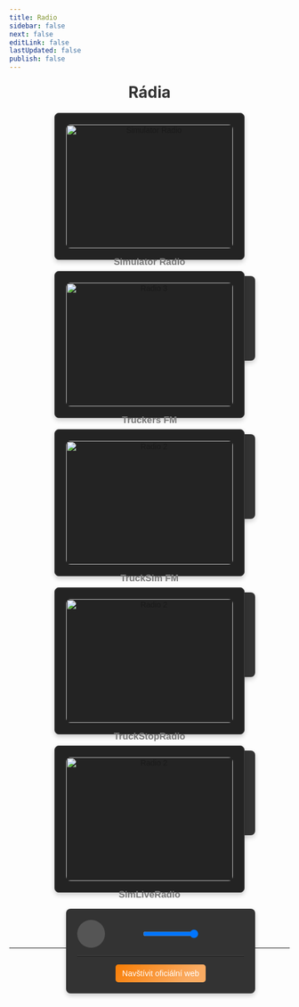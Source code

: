 ```yaml
---
title: Radio
sidebar: false
next: false
editLink: false
lastUpdated: false
publish: false
---
```


<h1 class="radioname">Rádia</h1>
<div class="radio-container">
    <!-- Rádio 1 -->
    <div class="radio-card simulator-radio">
    <img src="https://static.mytuner.mobi/media/tvos_radios/5K9k6Xu6s2.jpg" alt="Simulator Radio">
    <h3>Simulator Radio</h3>
    <div class="audio-player">
        <audio id="audio1" preload="auto">
            <source src="https://simulatorradio.stream/stream?t=17066077351706607744877" type="audio/mpeg">
            Váš prohlížeč nepodporuje přehrávání rádia.
        </audio>
        <div class="controls">
            <button id="playPause1"><i class="fas fa-play"></i></button>
            <div class="mute-volume">
                <button id="mute1"><i class="fas fa-volume-up"></i></button>
                <div class="volume">
                    <input type="range" id="volume1" min="0" max="1" step="0.01" value="1">
                </div>
            </div>
        </div><hr class="radio">
        <a href="https://simulatorradio.com/home" class="visit-website" target="_blank" rel="noopener noreferrer">
            <i class="fas fa-external-link-alt"></i> Navštívit oficiální web</a>
    </div>
</div>
  <!-- Rádio 3 -->
     <div class="radio-card truckers-fm">
        <img src="https://static2.mytuner.mobi/media/tvos_radios/wvnjbmar3vmu.png" alt="Radio 3">
        <h3>Truckers FM</h3>
        <div class="audio-player">
            <audio id="audio3" preload="auto">
                <source src="https://radio.truckers.fm/" type="audio/mpeg">
                Váš prohlížeč nepodporuje přehrávání rádia.
            </audio>
            <div class="controls">
                <button id="playPause3"><i class="fas fa-play"></i></button>
                <div class="mute-volume">
                    <button id="mute3"><i class="fas fa-volume-up"></i></button>
                    <div class="volume">
                        <input type="range" id="volume3" min="0" max="1" step="0.01" value="1">
                    </div>
                </div>
            </div><hr class="radio">
            <a href="https://truckers.fm/" class="visit-website" target="_blank" rel="noopener noreferrer">
            <i class="fas fa-external-link-alt"></i> Navštívit oficiální web</a>
        </div>
    </div>
    <!-- Rádio 2 -->
    <div class="radio-card trucksim-fm">
        <img src="https://static2.mytuner.mobi/media/tvos_radios/2BgjcLahUb.png" alt="Radio 2">
        <h3>TruckSim FM</h3>
        <div class="audio-player">
            <audio id="audio2" preload="auto">
                <source src="https://radio.trucksim.fm:8000/stream" type="audio/mpeg">
                Váš prohlížeč nepodporuje přehrávání rádia.
            </audio>
            <div class="controls">
                <button id="playPause2"><i class="fas fa-play"></i></button>
                <div class="mute-volume">
                    <button id="mute2"><i class="fas fa-volume-up"></i></button>
                    <div class="volume">
                        <input type="range" id="volume2" min="0" max="1" step="0.01" value="1">
                    </div>
                </div>
            </div><hr class="radio">
            <a href="https://www.trucksim.fm/" class="visit-website" target="_blank" rel="noopener noreferrer">
            <i class="fas fa-external-link-alt"></i> Navštívit oficiální web</a>
        </div>
    </div>
    <!-- Rádio 4 -->
    <div class="radio-card truckstopradio">
        <img src="https://cdn-profiles.tunein.com/s328253/images/logod.png" alt="Radio 2">
        <h3>TruckStopRadio</h3>
        <div class="audio-player">
            <audio id="audio4" preload="auto">
                <source src="https://oreo.truckstopradio.co.uk/listen/truckstopradio/radio.mp3" type="audio/mpeg">
                Váš prohlížeč nepodporuje přehrávání rádia.
            </audio>
            <div class="controls">
                <button id="playPause4"><i class="fas fa-play"></i></button>
                <div class="mute-volume">
                    <button id="mute4"><i class="fas fa-volume-up"></i></button>
                    <div class="volume">
                        <input type="range" id="volume4" min="0" max="1" step="0.01" value="1">
                    </div>
                </div>
            </div><hr class="radio">
            <a href="https://truckstopradio.co.uk/" class="visit-website" target="_blank" rel="noopener noreferrer">
            <i class="fas fa-external-link-alt"></i> Navštívit oficiální web</a>
        </div>
    </div>
    <!-- Rádio 5 -->
    <div class="radio-card simliveradio">
        <img src="https://cdn-profiles.tunein.com/s256550/images/logod.png?t=638678835590000000" alt="Radio 2">
        <h3>SimLiveRadio</h3>
        <div class="audio-player">
            <audio id="audio5" preload="auto">
                <source src="https://simliveradio.stream.laut.fm/simliveradio?ref=radiodns" type="audio/mpeg">
                Váš prohlížeč nepodporuje přehrávání rádia.
            </audio>
            <div class="controls">
                <button id="playPause5"><i class="fas fa-play"></i></button>
                <div class="mute-volume">
                    <button id="mute5"><i class="fas fa-volume-up"></i></button>
                    <div class="volume">
                        <input type="range" id="volume5" min="0" max="1" step="0.01" value="1">
                    </div>
                </div>
            </div><hr class="radio">
        <a href="https://simliveradio.net/" class="visit-website" target="_blank" rel="noopener noreferrer">
            <i class="fas fa-external-link-alt"></i> Navštívit oficiální web</a>
    </div>
</div>
</div>

<br><br>
<div style="max-width: 1920px"> <!-- DEFAULT 600 --> 
    <el-alert
      title="INFO"
      type="info"
      description="Veškerá práva patří jednotlivým rádiím."
      :closable="false"
      show-icon
    />
  </div>
<br>
<hr>


<script setup>
import { onMounted } from 'vue';

onMounted(() => {
  // Inicializace přehrávače pro každé rádio
  const radios = document.querySelectorAll('.audio-player');

  radios.forEach((player, index) => {
    const audio = player.querySelector('audio');
    const playPauseButton = player.querySelector(`#playPause${index + 1}`);
    const volumeControl = player.querySelector(`#volume${index + 1}`);
    const muteButton = player.querySelector(`#mute${index + 1}`);

    initializePlayer(audio, playPauseButton, volumeControl, muteButton, index + 1);
  });
});

function initializePlayer(audio, playPauseButton, volumeControl, muteButton, index) {
  // Play/Pause funkce
  playPauseButton.addEventListener('click', () => {
    if (audio.paused) {
      stopAllRadios(index);
      audio.play();
      playPauseButton.innerHTML = '<i class="fas fa-pause"></i>';
    } else {
      audio.pause();
      playPauseButton.innerHTML = '<i class="fas fa-play"></i>';
    }
  });

  // Nastavení hlasitosti
  volumeControl.addEventListener('input', () => {
    audio.volume = volumeControl.value;
  });

  // Mute/Unmute funkce
  muteButton.addEventListener('click', () => {
    audio.muted = !audio.muted;
    muteButton.innerHTML = audio.muted
      ? '<i class="fas fa-volume-mute"></i>'
      : '<i class="fas fa-volume-up"></i>';
  });
}

function stopAllRadios(exceptIndex) {
  const radios = document.querySelectorAll('.audio-player');

  radios.forEach((player, index) => {
    if (index + 1 !== exceptIndex) {
      const audio = player.querySelector('audio');
      const playPauseButton = player.querySelector(`#playPause${index + 1}`);
      if (!audio.paused) {
        audio.pause();
        playPauseButton.innerHTML = '<i class="fas fa-play"></i>';
      }
    }
  });
}
</script>





<style>
    h1.radioname {
        text-align: center;
        margin: 20px 0;
        font-size: 2em;
      	color: #333;
    }

    .radio-container {
      	font-family: Arial, sans-serif;
        display: flex;
        flex-wrap: wrap;
        justify-content: center;
        gap: 20px;
        margin: 20px;
    }

    .radio-card {
        background-color: #232323;
        border: 1px solid #444;
        border-radius: 8px;
        box-shadow: 0 4px 8px rgba(0, 0, 0, 0.2);
        width: 300px;
        padding: 20px;
        text-align: center;
        transition: transform 0.3s;
    }

    .radio-card:hover {
        transform: scale(1.05);
    }

    .radio-card img {
        width: 100%;
        height: auto;
        border-radius: 8px;
    }

    .radio-card h3 {
        margin: 15px 0 10px;
        font-size: 1.2em;
        color: #777;
    }

    .audio-player {
        width: 100%;
        background-color: #333;
        border-radius: 8px;
        padding: 20px;
        margin-top: 15px;
        box-shadow: 0 4px 8px rgba(0, 0, 0, 0.2);
        color: #fff;
        /* border: 1px solid #444; */
    }

    .audio-player audio {
        display: none;
    }

    .controls {
        display: flex;
        align-items: center;
        /* justify-content: flex-start; */
        gap: 10px;
    }

    .controls button {
        background-color: #555;
        border: none;
        color: white;
        padding: 10px;
        border-radius: 50%;
        cursor: pointer;
        font-size: 1.5em;
        width: 50px;
        height: 50px;
        display: flex;
        align-items: center;
        justify-content: center;
        transition: background-color 0.5s;
    }

    .controls button:hover {
        background-color: #444;
    }

    .controls .volume {
        display: flex;
        align-items: center;
    }

    .controls .volume input {
        width: 100px;
        margin: 0;
    }

    .controls .mute-volume {
    display: flex;
    align-items: center;
    gap: 8px; /* Mezera mezi Mute a Volume */
    margin-left: 10px; /* Posun Mute a Volume doprava */
    }

    hr.radio {
        border-top: 1px solid #444 !important;
    }

    .progress-bar {
        width: 100%;
        height: 8px;
        background-color: #444;
        border-radius: 5px;
        position: relative;
        cursor: pointer;
        margin-top: 10px;
    }

    .progress-bar .progress {
        height: 100%;
        width: 0;
        background-color: #f39c12;
        border-radius: 5px;
    }


button {
    font-size: 1.5rem; /* Velikost ikony uvnitř tlačítka */
    padding: 10px;
    background: transparent;
    border: none;
    cursor: pointer;
    color: #fff; /* Barva pro ikony */
}

button i {
    font-size: inherit; /* Zajištění velikosti ikon pro všechny tlačítka */
}

button#mute1,
button#mute2,
button#mute3, 
button#mute4, 
button#mute5 {
    font-size: 1.0rem; /* Stejná velikost pro mute tlačítka */
    background: none;  /* Odstranění pozadí */
    width: 40px;        /* Velikost tlačítka */
    height: 40px;       /* Velikost tlačítka */
    border-radius: 0%; /* Kulatý tvar tlačítka */
    display: flex;
    align-items: center;
    justify-content: center;
    margin-left: 0px;
    position: relative;
    left: 5px; /* Posun doprava */
}

button#mute1 i,
button#mute2 i,
button#mute3 i,
button#mute4 i,
button#mute5 i {
    font-size: inherit; /* Zajištění velikosti ikony */
}

button i.fas {
    font-size: inherit; /* Ujistíme se, že ikony mají stejnou velikost jako ostatní tlačítka */
}

.radio-card .visit-website {
    display: inline-flex;
    align-items: center;
    margin-top: 0px; /* Odstup od ovládacích prvků */
    padding: 8px 12px;
    color: #fff;
    text-decoration: none;
    border-radius: 5px;
    font-size: 0.9rem;
    text-align: center;
    transition: background-color 0.3s ease;
    transition: filter 0.3s ease;
    /* border: 1px solid #444; */
    background: linear-gradient(55deg, #000dff, #6728e5);
}

.visit-website svg {
    width: 16px; /* Nastavení šířky ikony */
    height: 16px; /* Nastavení výšky ikony */
    margin-right: 5px; /* Odstup od textu */
    color: #fff; /* Nastavení barvy */
    transition: color 0.3s ease; /* Přechod při změně barvy */
}

.radio-card .visit-website:hover {
    background-color: #0056b3;
    filter: brightness(0.8);
}

.radio-card.simulator-radio .visit-website {
    background: linear-gradient(55deg, #ED3559, #E55C28);
    color: #fff;
    text-decoration: none;
}
.radio-card.trucksim-fm .visit-website {
    background: linear-gradient(135deg, #003168, #000525);
    color: #fff;
    text-decoration: none;
}
.radio-card.truckers-fm .visit-website {
    background: linear-gradient(135deg, #9B344D, #6E2341);
    color: #fff;
    text-decoration: none;
}
.radio-card.simliveradio .visit-website {
    background: linear-gradient(135deg, #F87D04, #FAAB62 80%);
    color: #fff;
    text-decoration: none;
}
.radio-card.truckstopradio .visit-website {
    background: linear-gradient(135deg, #0269FF, #001534 65%);
    color: #fff;
    text-decoration: none;
}

</style>


